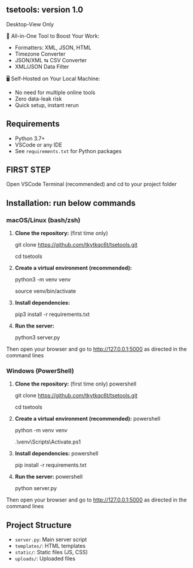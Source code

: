 ## tsetools: version 1.0
Desktop-View Only

🔧 All-in-One Tool to Boost Your Work:
- Formatters: XML, JSON, HTML
- Timezone Converter
- JSON/XML ⇆ CSV Converter
- XML/JSON Data Filter

🖥️ Self-Hosted on Your Local Machine:
- No need for multiple online tools
- Zero data-leak risk
- Quick setup, instant rerun
    
## Requirements

- Python 3.7+
- VSCode or any IDE
- See `requirements.txt` for Python packages

## FIRST STEP
Open VSCode Terminal (recommended) and cd to your project folder

## Installation: run below commands

### macOS/Linux (bash/zsh)
1. **Clone the repository:** (first time only)
   
   git clone https://github.com/tkytkqc6t/tsetools.git
   
   cd tsetools
   

2. **Create a virtual environment (recommended):**
   
   python3 -m venv venv
   
   source venv/bin/activate
   

3. **Install dependencies:**
   
   pip3 install -r requirements.txt
   

4. **Run the server:**
   
   python3 server.py
   
Then open your browser and go to http://127.0.0.1:5000 as directed in the command lines

### Windows (PowerShell)
1. **Clone the repository:** (first time only)
   powershell
   
   git clone https://github.com/tkytkqc6t/tsetools.git
   
   cd tsetools
   

2. **Create a virtual environment (recommended):**
   powershell
   
   python -m venv venv
   
   .\venv\Scripts\Activate.ps1
   

3. **Install dependencies:**
   powershell
   
   pip install -r requirements.txt
   

4. **Run the server:**
   powershell
   
   python server.py
   
Then open your browser and go to http://127.0.0.1:5000 as directed in the command lines

## Project Structure

- `server.py`: Main server script
- `templates/`: HTML templates
- `static/`: Static files (JS, CSS)
- `uploads/`: Uploaded files



